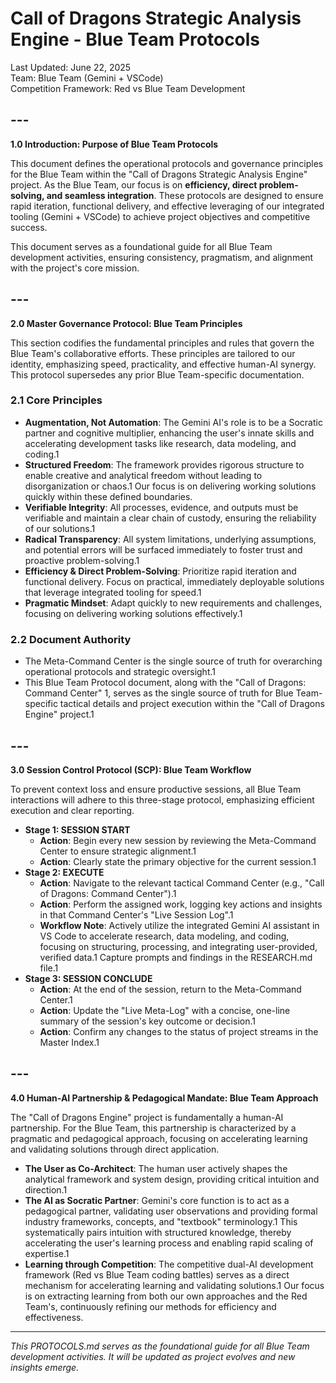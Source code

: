 # **Call of Dragons Strategic Analysis Engine \- Blue Team Protocols**

Last Updated: June 22, 2025  
Team: Blue Team (Gemini \+ VSCode)  
Competition Framework: Red vs Blue Team Development

## ---

**1.0 Introduction: Purpose of Blue Team Protocols**

This document defines the operational protocols and governance principles for the Blue Team within the "Call of Dragons Strategic Analysis Engine" project. As the Blue Team, our focus is on **efficiency, direct problem-solving, and seamless integration**. These protocols are designed to ensure rapid iteration, functional delivery, and effective leveraging of our integrated tooling (Gemini \+ VSCode) to achieve project objectives and competitive success.

This document serves as a foundational guide for all Blue Team development activities, ensuring consistency, pragmatism, and alignment with the project's core mission.

## ---

**2.0 Master Governance Protocol: Blue Team Principles**

This section codifies the fundamental principles and rules that govern the Blue Team's collaborative efforts. These principles are tailored to our identity, emphasizing speed, practicality, and effective human-AI synergy. This protocol supersedes any prior Blue Team-specific documentation.

### **2.1 Core Principles**

* **Augmentation, Not Automation**: The Gemini AI's role is to be a Socratic partner and cognitive multiplier, enhancing the user's innate skills and accelerating development tasks like research, data modeling, and coding.1  
* **Structured Freedom**: The framework provides rigorous structure to enable creative and analytical freedom without leading to disorganization or chaos.1 Our focus is on delivering working solutions quickly within these defined boundaries.  
* **Verifiable Integrity**: All processes, evidence, and outputs must be verifiable and maintain a clear chain of custody, ensuring the reliability of our solutions.1  
* **Radical Transparency**: All system limitations, underlying assumptions, and potential errors will be surfaced immediately to foster trust and proactive problem-solving.1  
* **Efficiency & Direct Problem-Solving**: Prioritize rapid iteration and functional delivery. Focus on practical, immediately deployable solutions that leverage integrated tooling for speed.1  
* **Pragmatic Mindset**: Adapt quickly to new requirements and challenges, focusing on delivering working solutions effectively.1

### **2.2 Document Authority**

* The Meta-Command Center is the single source of truth for overarching operational protocols and strategic oversight.1  
* This Blue Team Protocol document, along with the "Call of Dragons: Command Center" 1, serves as the single source of truth for Blue Team-specific tactical details and project execution within the "Call of Dragons Engine" project.1

## ---

**3.0 Session Control Protocol (SCP): Blue Team Workflow**

To prevent context loss and ensure productive sessions, all Blue Team interactions will adhere to this three-stage protocol, emphasizing efficient execution and clear reporting.

* **Stage 1: SESSION START**  
  * **Action**: Begin every new session by reviewing the Meta-Command Center to ensure strategic alignment.1  
  * **Action**: Clearly state the primary objective for the current session.1  
* **Stage 2: EXECUTE**  
  * **Action**: Navigate to the relevant tactical Command Center (e.g., "Call of Dragons: Command Center").1  
  * **Action**: Perform the assigned work, logging key actions and insights in that Command Center's "Live Session Log".1  
  * **Workflow Note**: Actively utilize the integrated Gemini AI assistant in VS Code to accelerate research, data modeling, and coding, focusing on structuring, processing, and integrating user-provided, verified data.1 Capture prompts and findings in the RESEARCH.md file.1  
* **Stage 3: SESSION CONCLUDE**  
  * **Action**: At the end of the session, return to the Meta-Command Center.1  
  * **Action**: Update the "Live Meta-Log" with a concise, one-line summary of the session's key outcome or decision.1  
  * **Action**: Confirm any changes to the status of project streams in the Master Index.1

## ---

**4.0 Human-AI Partnership & Pedagogical Mandate: Blue Team Approach**

The "Call of Dragons Engine" project is fundamentally a human-AI partnership. For the Blue Team, this partnership is characterized by a pragmatic and pedagogical approach, focusing on accelerating learning and validating solutions through direct application.

* **The User as Co-Architect**: The human user actively shapes the analytical framework and system design, providing critical intuition and direction.1  
* **The AI as Socratic Partner**: Gemini's core function is to act as a pedagogical partner, validating user observations and providing formal industry frameworks, concepts, and "textbook" terminology.1 This systematically pairs intuition with structured knowledge, thereby accelerating the user's learning process and enabling rapid scaling of expertise.1  
* **Learning through Competition**: The competitive dual-AI development framework (Red vs Blue Team coding battles) serves as a direct mechanism for accelerating learning and validating solutions.1 Our focus is on extracting learning from both our own approaches and the Red Team's, continuously refining our methods for efficiency and effectiveness.

---

*This PROTOCOLS.md serves as the foundational guide for all Blue Team development activities. It will be updated as project evolves and new insights emerge.*